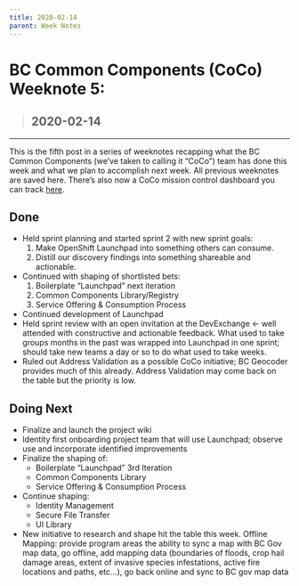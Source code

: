 ```yaml
---
title: 2020-02-14
parent: Week Notes
---
```

# BC Common Components (CoCo) Weeknote 5:
> ## 2020-02-14
___

This is the fifth post in a series of weeknotes recapping what the BC Common Components (we’ve taken to calling it “CoCo”) team has done this week and what we plan to accomplish next week. All previous weeknotes are saved here. There’s also now a CoCo mission control dashboard you can track [here](https://trello.com/b/vqqXYk3l/common-components-mission-control).
 
## Done
- Held sprint planning and started sprint 2 with new sprint goals:
  1. Make OpenShift Launchpad into something others can consume.
  1. Distill our discovery findings into something shareable and actionable.
- Continued with shaping of shortlisted bets:
  1. Boilerplate “Launchpad” next iteration
  1. Common Components Library/Registry
  1. Service Offering & Consumption Process
- Continued development of Launchpad
- Held sprint review with an open invitation at the DevExchange ← well attended with constructive and actionable feedback. What used to take groups months in the past was wrapped into Launchpad in one sprint; should take new teams a day or so to do what used to take weeks.
- Ruled out Address Validation as a possible CoCo initiative; BC Geocoder provides much of this already. Address Validation may come back on the table but the priority is low.
           
## Doing Next
- Finalize and launch the project wiki
- Identity first onboarding project team that will use Launchpad; observe use and incorporate identified improvements
- Finalize the shaping of:
  - Boilerplate “Launchpad” 3rd Iteration
  - Common Components Library
  - Service Offering & Consumption Process
- Continue shaping:
  - Identity Management
  - Secure File Transfer
  - UI Library
- New initiative to research and shape hit the table this week. Offline Mapping: provide program areas the ability to sync a map with BC Gov map data, go offline, add mapping data (boundaries of floods, crop hail damage areas, extent of invasive species infestations, active fire locations and paths, etc…), go back online and sync to BC gov map data


